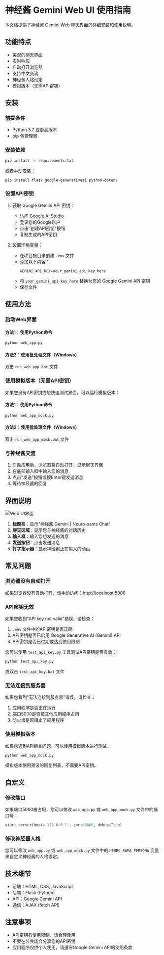 # 神经酱 Gemini Web UI 使用指南

本文档提供了神经酱 Gemini Web 聊天界面的详细安装和使用说明。

## 功能特点

- 美观的聊天界面
- 实时响应
- 自动打开浏览器
- 支持中文交流
- 神经酱人格设定
- 模拟版本（无需API密钥）

## 安装

### 前提条件

- Python 3.7 或更高版本
- pip 包管理器

### 安装依赖

```bash
pip install -r requirements.txt
```

或者手动安装：

```bash
pip install flask google-generativeai python-dotenv
```

### 设置API密钥

1. 获取 Google Gemini API 密钥：
   - 访问 [Google AI Studio](https://makersuite.google.com/app/apikey)
   - 登录您的Google账户
   - 点击"创建API密钥"按钮
   - 复制生成的API密钥

2. 设置环境变量：
   - 在项目根目录创建 `.env` 文件
   - 添加以下内容：
     ```
     GEMINI_API_KEY=your_gemini_api_key_here
     ```
   - 将 `your_gemini_api_key_here` 替换为您的 Google Gemini API 密钥
   - 保存文件

## 使用方法

### 启动Web界面

#### 方法1：使用Python命令

```bash
python web_app.py
```

#### 方法2：使用批处理文件（Windows）

双击 `run_web_app.bat` 文件

### 使用模拟版本（无需API密钥）

如果您没有API密钥或想快速测试界面，可以运行模拟版本：

#### 方法1：使用Python命令

```bash
python web_app_mock.py
```

#### 方法2：使用批处理文件（Windows）

双击 `run_web_app_mock.bat` 文件

### 与神经酱交流

1. 启动应用后，浏览器将自动打开，显示聊天界面
2. 在底部输入框中输入您的消息
3. 点击"发送"按钮或按Enter键发送消息
4. 等待神经酱的回复

## 界面说明

![Web UI界面](images/web_ui.png)

1. **标题栏**：显示"神经酱 Gemini | Neuro-sama Chat"
2. **聊天区域**：显示您与神经酱的对话历史
3. **输入框**：输入您想发送的消息
4. **发送按钮**：点击发送消息
5. **打字指示器**：显示神经酱正在输入的动画

## 常见问题

### 浏览器没有自动打开

如果浏览器没有自动打开，请手动访问：http://localhost:5000

### API密钥无效

如果您收到"API key not valid"错误，请检查：
1. `.env` 文件中的API密钥是否正确
2. API密钥是否已启用 Google Generative AI (Gemini) API
3. API密钥是否已过期或达到使用限制

您可以使用 `test_api_key.py` 工具测试API密钥是否有效：

```bash
python test_api_key.py
```

或双击 `test_api_key.bat` 文件

### 无法连接到服务器

如果您看到"无法连接到服务器"错误，请检查：
1. 应用程序是否正在运行
2. 端口5000是否被其他应用程序占用
3. 防火墙是否阻止了应用程序

### 使用模拟版本

如果您遇到API相关问题，可以使用模拟版本进行测试：

```bash
python web_app_mock.py
```

模拟版本使用预设的回复列表，不需要API密钥。

## 自定义

### 修改端口

如果端口5000被占用，您可以修改 `web_app.py` 或 `web_app_mock.py` 文件中的端口号：

```python
start_server(host='127.0.0.1', port=8080, debug=True)
```

### 修改神经酱人格

您可以修改 `web_app.py` 或 `web_app_mock.py` 文件中的 `NEURO_SAMA_PERSONA` 变量来自定义神经酱的人格设定。

## 技术细节

- 前端：HTML, CSS, JavaScript
- 后端：Flask (Python)
- API：Google Gemini API
- 通信：AJAX (fetch API)

## 注意事项

- API密钥有使用限制，请合理使用
- 不要在公共场合分享您的API密钥
- 应用程序仅供个人使用，请遵守Google Gemini API的使用条款
